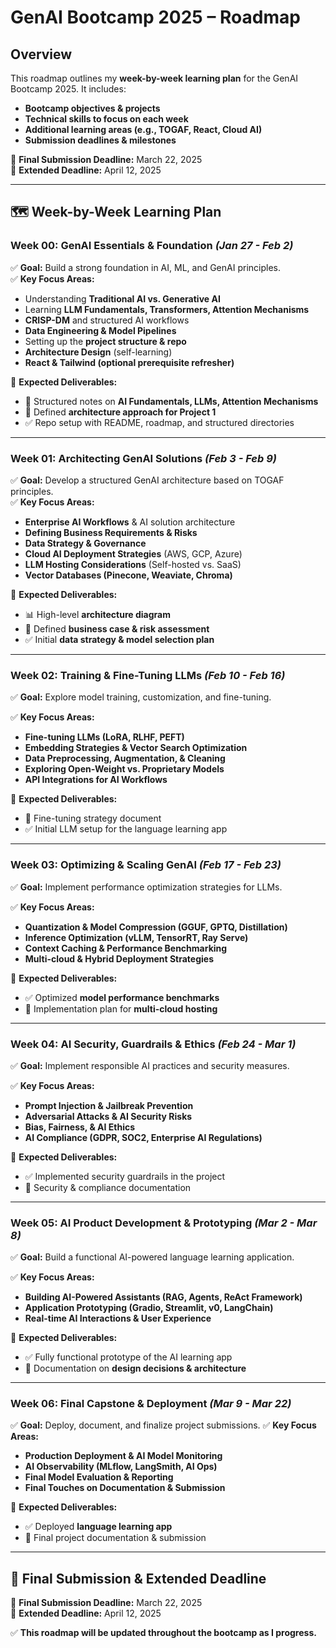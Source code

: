 # GenAI Bootcamp 2025 – Roadmap

## **Overview**

This roadmap outlines my **week-by-week learning plan** for the GenAI Bootcamp 2025. It includes:

- **Bootcamp objectives & projects**
- **Technical skills to focus on each week**
- **Additional learning areas (e.g., TOGAF, React, Cloud AI)**
- **Submission deadlines & milestones**

📌 **Final Submission Deadline:** March 22, 2025  
📌 **Extended Deadline:** April 12, 2025

---

## **🗺️ Week-by-Week Learning Plan**

### **Week 00: GenAI Essentials & Foundation**  _(Jan 27 - Feb 2)_

✅ **Goal:** Build a strong foundation in AI, ML, and GenAI principles.  
✅ **Key Focus Areas:**

- Understanding **Traditional AI vs. Generative AI**
- Learning **LLM Fundamentals, Transformers, Attention Mechanisms**
- **CRISP-DM** and structured AI workflows
- **Data Engineering & Model Pipelines**
- Setting up the **project structure & repo**
- **Architecture Design** (self-learning)
- **React & Tailwind (optional prerequisite refresher)**

📍 **Expected Deliverables:**

- 📄 Structured notes on **AI Fundamentals, LLMs, Attention Mechanisms**
- 📝 Defined **architecture approach for Project 1**
- ✅ Repo setup with README, roadmap, and structured directories

---

### **Week 01: Architecting GenAI Solutions**  _(Feb 3 - Feb 9)_

✅ **Goal:** Develop a structured GenAI architecture based on TOGAF principles.  
✅ **Key Focus Areas:**

- **Enterprise AI Workflows** & AI solution architecture
- **Defining Business Requirements & Risks**
- **Data Strategy & Governance**
- **Cloud AI Deployment Strategies** (AWS, GCP, Azure)
- **LLM Hosting Considerations** (Self-hosted vs. SaaS)
- **Vector Databases (Pinecone, Weaviate, Chroma)**

📍 **Expected Deliverables:**

- 📊 High-level **architecture diagram**
- 📝 Defined **business case & risk assessment**
- ✅ Initial **data strategy & model selection plan**

---

### **Week 02: Training & Fine-Tuning LLMs** _(Feb 10 - Feb 16)_

✅ **Goal:** Explore model training, customization, and fine-tuning. 

✅ **Key Focus Areas:**

- **Fine-tuning LLMs (LoRA, RLHF, PEFT)**
- **Embedding Strategies & Vector Search Optimization**
- **Data Preprocessing, Augmentation, & Cleaning**
- **Exploring Open-Weight vs. Proprietary Models**
- **API Integrations for AI Workflows**

📍 **Expected Deliverables:**

- 📄 Fine-tuning strategy document
- ✅ Initial LLM setup for the language learning app

---

### **Week 03: Optimizing & Scaling GenAI** _(Feb 17 - Feb 23)_

✅ **Goal:** Implement performance optimization strategies for LLMs.

✅ **Key Focus Areas:**

- **Quantization & Model Compression (GGUF, GPTQ, Distillation)**
- **Inference Optimization (vLLM, TensorRT, Ray Serve)**
- **Context Caching & Performance Benchmarking**
- **Multi-cloud & Hybrid Deployment Strategies**

📍 **Expected Deliverables:**

- ✅ Optimized **model performance benchmarks**
- 📝 Implementation plan for **multi-cloud hosting**

---

### **Week 04: AI Security, Guardrails & Ethics** _(Feb 24 - Mar 1)_

✅ **Goal:** Implement responsible AI practices and security measures.

✅ **Key Focus Areas:**

- **Prompt Injection & Jailbreak Prevention**
- **Adversarial Attacks & AI Security Risks**
- **Bias, Fairness, & AI Ethics**
- **AI Compliance (GDPR, SOC2, Enterprise AI Regulations)**

📍 **Expected Deliverables:**

- ✅ Implemented security guardrails in the project
- 📄 Security & compliance documentation

---

### **Week 05: AI Product Development & Prototyping** _(Mar 2 - Mar 8)_

✅ **Goal:** Build a functional AI-powered language learning application.

✅ **Key Focus Areas:**

- **Building AI-Powered Assistants (RAG, Agents, ReAct Framework)**
- **Application Prototyping (Gradio, Streamlit, v0, LangChain)**
- **Real-time AI Interactions & User Experience**

📍 **Expected Deliverables:**

- ✅ Fully functional prototype of the AI learning app
- 📝 Documentation on **design decisions & architecture**

---

### **Week 06: Final Capstone & Deployment** _(Mar 9 - Mar 22)_

✅ **Goal:** Deploy, document, and finalize project submissions.
✅ **Key Focus Areas:**

- **Production Deployment & AI Model Monitoring**
- **AI Observability (MLflow, LangSmith, AI Ops)**
- **Final Model Evaluation & Reporting**
- **Final Touches on Documentation & Submission**

📍 **Expected Deliverables:**

- ✅ Deployed **language learning app**
- 📄 Final project documentation & submission

---

## **🚀 Final Submission & Extended Deadline**

📌 **Final Submission Deadline:** March 22, 2025  
📌 **Extended Deadline:** April 12, 2025  

✅ **This roadmap will be updated throughout the bootcamp as I progress.**
